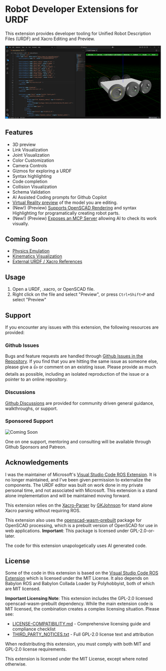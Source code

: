# Robot Developer Extensions for URDF
This extension provides developer tooling for Unified Robot Description Files (URDF) and Xacro Editing and Preview. 

![URDF Preview](https://raw.githubusercontent.com/Ranch-Hand-Robotics/rde-urdf/refs/heads/main/docs/URDF_Preview.png)

## Features
- 3D preview
- Link Visualization
- Joint Visualization
- Color Customization
- Camera Controls
- Gizmos for exploring a URDF
- Syntax highlighting
- Code completion
- Collision Visualization
- Schema Validation
- AI Assisted Coding prompts for Github Copilot
- [Virtual Reality preview](https://ranchhandrobotics.com/rde-urdf/WebXRPreview.html) of the model you are editing.
- (New!) (Preview) [Supports OpenSCAD Rendering](https://ranchhandrobotics.com/rde-urdf/OpenSCAD.html) and syntax Highlighting for programatically creating robot parts.
- (New!) (Preview) [Exposes an MCP Server](https://ranchhandrobotics.com/rde-urdf/mcp.html) allowing AI to check its work visually. 


## Coming Soon
- [Physics Emulation](https://github.com/ranchhandrobotics/vscode_urdf/issues/4)
- [Kinematics Visualization](https://github.com/ranchhandrobotics/vscode_urdf/issues/5)
- [External URDF / Xacro References](https://github.com/ranchhandrobotics/vscode_urdf/issues/6)

## Usage
1. Open a URDF, .xacro, or OpenSCAD file.
2. Right click on the file and select "Preview", or press `Ctrl+Shift+P` and select "Preview"


## Support
If you encounter any issues with this extension, the following resources are provided:

### Github Issues
Bugs and feature requests are handled through [Github Issues in the Repository](https://github.com/Ranch-Hand-Robotics/rde-urdf/issues). 
If you find that you are hitting the same issue as someone else, please give a :+1: or comment on an existing issue.
Please provide as much details as possible, including an isolated reproduction of the issue or a pointer to an online repository.

### Discussions
[Github Discussions](https://github.com/orgs/Ranch-Hand-Robotics/discussions) are provided for community driven general guidance, walkthroughs, or support.

### Sponsored Support

![Coming Soon](https://img.shields.io/badge/Coming%20Soon-8A2BE2)

One on one support, mentoring and consulting will be available through Github Sponsors and Patreon. 

## Acknowledgements
I was the maintainer of Microsoft's [Visual Studio Code ROS Extension](http://aka.ms/ros/vscode). It is no longer maintained, and I've been given permission to externalize the components. The URDF editor was built on work done in my private personal time, and not associated with Microsoft. This extension is a stand alone implementation and will be maintained moving forward.

This extension relies on the [Xacro-Parser](https://www.npmjs.com/package/xacro-parser) by [GKJohnson](https://github.com/gkjohnson) for stand alone Xacro parsing without requiring ROS.

This extension also uses the [openscad-wasm-prebuilt](https://www.npmjs.com/package/openscad-wasm-prebuilt) package for OpenSCAD processing, which is a prebuilt version of OpenSCAD for use in web applications. **Important**: This package is licensed under GPL-2.0-or-later.

The code for this extension unapologetically uses AI generated code.

## License
Some of the code in this extension is based on the [Visual Studio Code ROS Extension](http://aka.ms/ros/vscode) which is licensed under the MIT License. It also depends on Babylon ROS and Babylon Collada Loader by Polyhobbyist, both of which are MIT licensed.

**Important Licensing Note**: This extension includes the GPL-2.0 licensed openscad-wasm-prebuilt dependency. While the main extension code is MIT licensed, the combination creates a complex licensing situation. Please see:

- [LICENSE-COMPATIBILITY.md](LICENSE-COMPATIBILITY.md) - Comprehensive licensing guide and compliance checklist
- [THIRD_PARTY_NOTICES.txt](THIRD_PARTY_NOTICES.txt) - Full GPL-2.0 license text and attribution

When redistributing this extension, you must comply with both MIT and GPL-2.0 license requirements.

This extension is licensed under the MIT License, except where noted otherwise.

